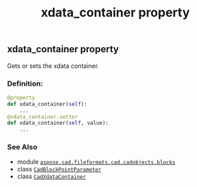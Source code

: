﻿---
title: xdata_container property
second_title: Aspose.CAD for Python via .NET API References
description: 
type: docs
weight: 270
url: /python-net/aspose.cad.fileformats.cad.cadobjects.blocks/cadblockpointparameter/xdata_container/
is_root: false
---

## xdata_container property


Gets or sets the xdata container.
### Definition:
```python
@property
def xdata_container(self):
    ...
@xdata_container.setter
def xdata_container(self, value):
    ...
```

### See Also
* module [`aspose.cad.fileformats.cad.cadobjects.blocks`](../../)
* class [`CadBlockPointParameter`](/cad/python-net/aspose.cad.fileformats.cad.cadobjects.blocks/cadblockpointparameter)
* class [`CadXdataContainer`](/cad/python-net/aspose.cad.fileformats.cad.cadobjects/cadxdatacontainer)
